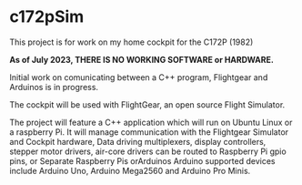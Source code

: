 # c172pSim

This project is for work on my home cockpit for the C172P (1982)  

**As of July 2023, THERE IS NO WORKING SOFTWARE or HARDWARE.**

Initial work on comunicating between a C++ program, Flightgear and Arduinos is in progress.

The cockpit will be used with FlightGear, an open source Flight Simulator.

The project will feature a C++ application which will run on Ubuntu Linux or a raspberry Pi. It will manage communication with the Flightgear Simulator and Cockpit hardware,   Data driving multiplexers, display controllers, stepper motor drivers, air-core drivers can be routed to Raspberry Pi gpio pins, or Separate Raspberry Pis orArduinos Arduino supported devices include Arduino Uno, Arduino Mega2560 and Arduino Pro Minis.


